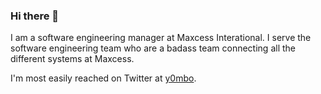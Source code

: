 ### Hi there 👋

I am a software engineering manager at Maxcess Interational. I serve the software engineering team who are a badass team connecting all the different systems at Maxcess.

I'm most easily reached on Twitter at [y0mbo](https://twitter.com/y0mbo).
<!--
**y0mbo/y0mbo** is a ✨ _special_ ✨ repository because its `README.md` (this file) appears on your GitHub profile.

Here are some ideas to get you started:

- 🔭 I’m currently working on ...
- 🌱 I’m currently learning ...
- 👯 I’m looking to collaborate on ...
- 🤔 I’m looking for help with ...
- 💬 Ask me about ...
- 📫 How to reach me: ...
- 😄 Pronouns: ...
- ⚡ Fun fact: ...
-->
